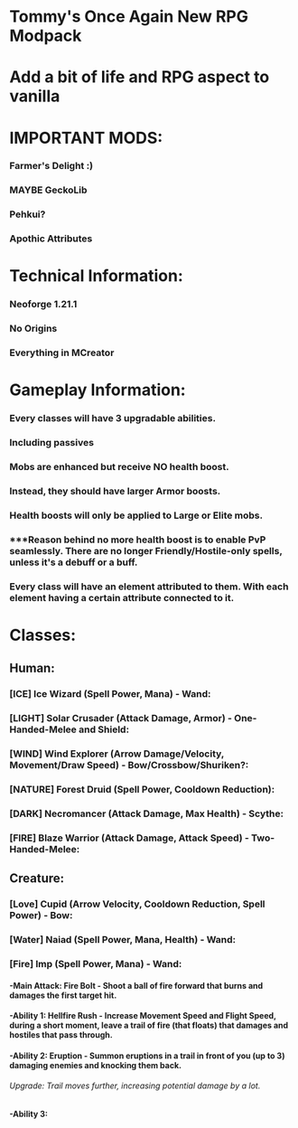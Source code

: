 # Tommy's Once Again New RPG Modpack

# Add a bit of life and RPG aspect to vanilla

# IMPORTANT MODS:
### Farmer's Delight :)
### MAYBE GeckoLib
### Pehkui?
### Apothic Attributes

# Technical Information:
### Neoforge 1.21.1
### No Origins
### Everything in MCreator

# Gameplay Information:
### Every classes will have 3 upgradable abilities.
### Including passives
### Mobs are enhanced but receive NO health boost.
### Instead, they should have larger Armor boosts.
### Health boosts will only be applied to Large or Elite mobs.
### ***Reason behind no more health boost is to enable PvP seamlessly. There are no longer Friendly/Hostile-only spells, unless it's a debuff or a buff.
### Every class will have an element attributed to them. With each element having a certain attribute connected to it.

# Classes:
## Human:
### [ICE] Ice Wizard (Spell Power, Mana) - Wand:
### [LIGHT] Solar Crusader (Attack Damage, Armor) - One-Handed-Melee and Shield:
### [WIND] Wind Explorer (Arrow Damage/Velocity, Movement/Draw Speed) - Bow/Crossbow/Shuriken?:
### [NATURE] Forest Druid (Spell Power, Cooldown Reduction):
### [DARK] Necromancer (Attack Damage, Max Health) - Scythe:
### [FIRE] Blaze Warrior (Attack Damage, Attack Speed) - Two-Handed-Melee:

## Creature:
### [Love] Cupid (Arrow Velocity, Cooldown Reduction, Spell Power) - Bow:

### [Water] Naiad (Spell Power, Mana, Health) - Wand:

### [Fire] Imp (Spell Power, Mana) - Wand:
#### -Main Attack: Fire Bolt - Shoot a ball of fire forward that burns and damages the first target hit.
#### -Ability 1: Hellfire Rush - Increase Movement Speed and Flight Speed, during a short moment, leave a trail of fire (that floats) that damages and hostiles that pass through.
#### -Ability 2: Eruption - Summon eruptions in a trail in front of you (up to 3) damaging enemies and knocking them back.
###### Upgrade: Trail moves further, increasing potential damage by a lot.
#### -Ability 3: 

